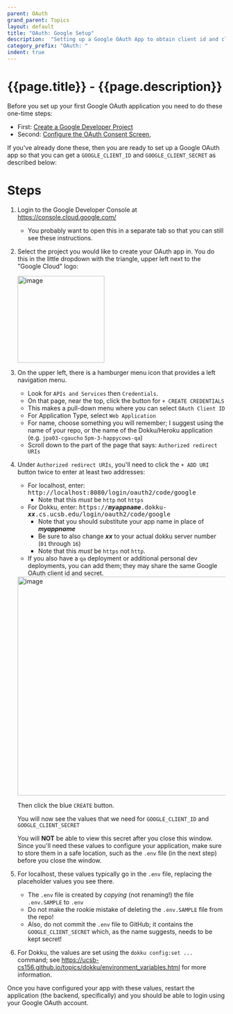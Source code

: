 ```yaml
---
parent: OAuth
grand_parent: Topics
layout: default
title: "OAuth: Google Setup"
description:  "Setting up a Google OAuth App to obtain client id and client secret"
category_prefix: "OAuth: "
indent: true
---
```


# {{page.title}} - {{page.description}}

Before you set up your first Google OAuth application you need to do these one-time steps:

* First: [Create a Google Developer Project](/topics/oauth/google_create_developer_project.html)
* Second: [Configure the OAuth Consent Screen](topics/oauth/google_oauth_consent_screen.html),

If you've already done these, then you are ready to set up a Google OAuth app so that you can get a `GOOGLE_CLIENT_ID` and `GOOGLE_CLIENT_SECRET` as described below:
   
# Steps

1. Login to the Google Developer Console at <https://console.cloud.google.com/>
   - You probably want to open this in a separate tab so that you can still see these instructions.

2. Select the project you would like to create your OAuth app in.  You do this in the little dropdown with the triangle, upper left
   next to the "Google Cloud" logo:
   
   <img width="200" alt="image" src="https://user-images.githubusercontent.com/1119017/235767833-66131e44-78e9-4014-a09d-0f506b7dcec1.png">


2. On the upper left, there is a hamburger menu icon that provides a left navigation menu.
   
   * Look for `APIs and Services` then `Credentials`.
   * On that page, near the top, click the button for `+ CREATE CREDENTIALS`
   * This makes a pull-down menu where you can select `OAuth Client ID`
   * For Application Type, select `Web Application`
   * For name, choose something you will remember; I suggest using the name of your repo, or the name of the Dokku/Heroku application (e.g. `jpa03-cgaucho` `5pm-3-happycows-qa`)
   * Scroll down to the part of the page that says: `Authorized redirect URIs`

3. Under `Authorized redirect URIs`, you'll need to click the `+ ADD URI` button twice to enter at least two addresses:

   * For localhost, enter: <tt>http://localhost:8080/login/oauth2/code/google</tt>
     - Note that this *must* be `http` not `https`
   * For Dokku, enter: <tt>https://<b><i>myappname</i></b>.dokku-<b><i>xx</i></b>.cs.ucsb.edu/login/oauth2/code/google</tt>
     - Note that you should substitute your app name in place of <b><i>myappname</i></b>
     - Be sure to also change <b><i>xx</i></b> to your actual dokku server number (`01` through `16`)
     - Note that this *must* be `https` not `http`.
   * If you also have a `qa` deployment or additional personal dev deployments, you can add them; they may share the same Google OAuth client id and secret.

   <img width="504" alt="image" src="https://github.com/ucsb-cs156/ucsb-cs156.github.io/assets/1119017/dbbc5fe5-8b80-49c6-be1f-50d5036c7a47">

   Then click the blue `CREATE` button.
   
   You will now see the values that we need for `GOOGLE_CLIENT_ID` and `GOOGLE_CLIENT_SECRET`
   
   You will **NOT** be able to view this secret after you close this window.
   Since you'll need these values to configure your application, make sure to store them in a safe location, such
   as the `.env` file (in the next step) before you close the window.

5. For localhost, these values typically go in the `.env` file, replacing the placeholder values you see there. 
   * The `.env` file is created by *copying* (not renaming!) the file `.env.SAMPLE` to `.env`
   * Do not make the rookie mistake of deleting the `.env.SAMPLE` file from the repo!
   * Also, do not commit the `.env` file to GitHub; it contains the `GOOGLE_CLIENT_SECRET` which, as the name suggests, needs to be kept secret!

6. For Dokku, the values are set using the `dokku config:set ... ` command; 
   see <https://ucsb-cs156.github.io/topics/dokku/environment_variables.html> for more information.
   
Once you have configured your app with these values, restart the application (the backend, specifically) and you should be able to login using your Google OAuth account. 
